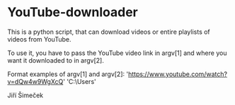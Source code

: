 # YouTube-downloader

This is a python script, that can download videos or entire playlists of videos from YouTube.

To use it, you have to pass the YouTube video link in argv[1] and where you want it downloaded to in argv[2].

Format examples of argv[1] and argv[2]: 'https://www.youtube.com/watch?v=dQw4w9WgXcQ' 'C:\Users'

Jiří Šimeček
